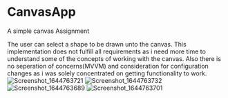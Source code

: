 # CanvasApp
A simple canvas Assignment

The user can select a shape to be drawn unto the canvas. This implementation does not fulfill all requirements as i need more time to understand some of the concepts of working with the canvas. Also there is no seperation of concerns(MVVM) and consideration for configuration changes as i was solely concentrated on getting functionality to work.
![Screenshot_1644763721](https://user-images.githubusercontent.com/47243793/153758656-c1e938ee-b15e-4b0a-a244-c358057b63dc.png)
![Screenshot_1644763732](https://user-images.githubusercontent.com/47243793/153758666-66f78f6e-41ce-4196-bfc1-2bc6f3f7bbdd.png)
![Screenshot_1644763689](https://user-images.githubusercontent.com/47243793/153758674-77df8bfb-632a-4593-affd-590583d20c8b.png)
![Screenshot_1644763701](https://user-images.githubusercontent.com/47243793/153758676-69a4d19c-8ce6-41c9-a898-68482ea71131.png)

